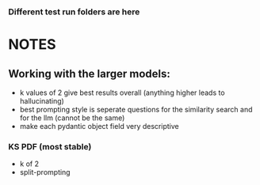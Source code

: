 ### Different test run folders are here

# NOTES 
## Working with the larger models:
- k values of 2 give best results overall (anything higher leads to hallucinating)
- best prompting style is seperate questions for the similarity search and for the llm (cannot be the same)
- make each pydantic object field very descriptive

### KS PDF (most stable)
- k of 2
- split-prompting

